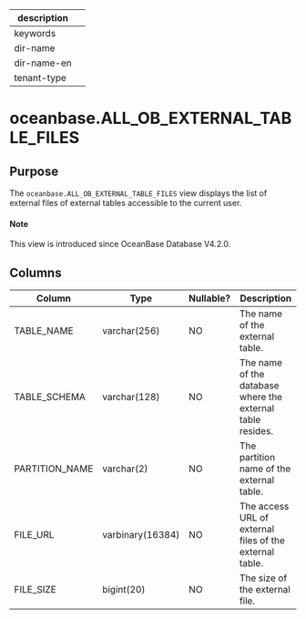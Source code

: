 | description ||
|---|---|
| keywords ||
| dir-name ||
| dir-name-en ||
| tenant-type ||

# oceanbase.ALL_OB_EXTERNAL_TABLE_FILES

## Purpose

The `oceanbase.ALL_OB_EXTERNAL_TABLE_FILES` view displays the list of external files of external tables accessible to the current user. 

<main id="notice" type='explain'>
  <h4>Note</h4>
  <p>This view is introduced since OceanBase Database V4.2.0. </p>
</main>

## Columns

| **Column** | **Type** | **Nullable?** | **Description** |
| --- | --- | --- | --- |
| TABLE_NAME | varchar(256) | NO | The name of the external table. |
| TABLE_SCHEMA | varchar(128) | NO | The name of the database where the external table resides. |
| PARTITION_NAME | varchar(2) | NO | The partition name of the external table. |
| FILE_URL | varbinary(16384) | NO | The access URL of external files of the external table. |
| FILE_SIZE | bigint(20) | NO | The size of the external file. |
